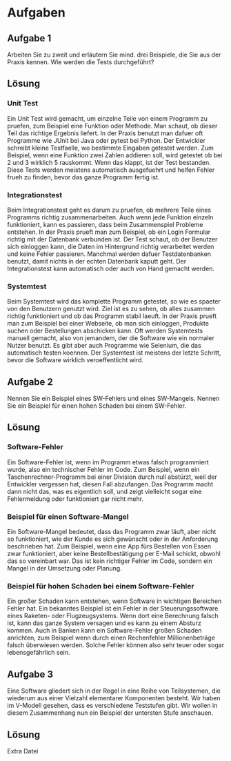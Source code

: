 
# Aufgaben

## Aufgabe 1
Arbeiten Sie zu zweit und erläutern Sie mind. drei Beispiele, die Sie aus der Praxis kennen.
Wie werden die Tests durchgeführt?

## Lösung
### Unit Test

Ein Unit Test wird gemacht, um einzelne Teile von einem Programm zu pruefen, zum Beispiel eine Funktion oder Methode. Man schaut, ob dieser Teil das richtige Ergebnis liefert. In der Praxis benutzt man dafuer oft Programme wie JUnit bei Java oder pytest bei Python. Der Entwickler schreibt kleine Testfaelle, wo bestimmte Eingaben getestet werden. Zum Beispiel, wenn eine Funktion zwei Zahlen addieren soll, wird getestet ob bei 2 und 3 wirklich 5 rauskommt. Wenn das klappt, ist der Test bestanden. Diese Tests werden meistens automatisch ausgefuehrt und helfen Fehler frueh zu finden, bevor das ganze Programm fertig ist.

### Integrationstest

Beim Integrationstest geht es darum zu pruefen, ob mehrere Teile eines Programms richtig zusammenarbeiten. Auch wenn jede Funktion einzeln funktioniert, kann es passieren, dass beim Zusammenspiel Probleme entstehen. In der Praxis prueft man zum Beispiel, ob ein Login Formular richtig mit der Datenbank verbunden ist. Der Test schaut, ob der Benutzer sich einloggen kann, die Daten im Hintergrund richtig verarbeitet werden und keine Fehler passieren. Manchmal werden dafuer Testdatenbanken benutzt, damit nichts in der echten Datenbank kaputt geht. Der Integrationstest kann automatisch oder auch von Hand gemacht werden.

### Systemtest

Beim Systemtest wird das komplette Programm getestet, so wie es spaeter von den Benutzern genutzt wird. Ziel ist es zu sehen, ob alles zusammen richtig funktioniert und ob das Programm stabil laeuft. In der Praxis prueft man zum Beispiel bei einer Webseite, ob man sich einloggen, Produkte suchen oder Bestellungen abschicken kann. Oft werden Systemtests manuell gemacht, also von jemandem, der die Software wie ein normaler Nutzer benutzt. Es gibt aber auch Programme wie Selenium, die das automatisch testen koennen. Der Systemtest ist meistens der letzte Schritt, bevor die Software wirklich veroeffentlicht wird.


## Aufgabe 2
Nennen Sie ein Beispiel eines SW-Fehlers und eines SW-Mangels.
Nennen Sie ein Beispiel für einen hohen Schaden bei einem SW-Fehler.

## Lösung
### Software-Fehler

Ein Software-Fehler ist, wenn im Programm etwas falsch programmiert wurde, also ein technischer Fehler im Code. Zum Beispiel, wenn ein Taschenrechner-Programm bei einer Division durch null abstürzt, weil der Entwickler vergessen hat, diesen Fall abzufangen. Das Programm macht dann nicht das, was es eigentlich soll, und zeigt vielleicht sogar eine Fehlermeldung oder funktioniert gar nicht mehr.

### Beispiel für einen Software-Mangel

Ein Software-Mangel bedeutet, dass das Programm zwar läuft, aber nicht so funktioniert, wie der Kunde es sich gewünscht oder in der Anforderung beschrieben hat. Zum Beispiel, wenn eine App fürs Bestellen von Essen zwar funktioniert, aber keine Bestellbestätigung per E-Mail schickt, obwohl das so vereinbart war. Das ist kein richtiger Fehler im Code, sondern ein Mangel in der Umsetzung oder Planung.

### Beispiel für hohen Schaden bei einem Software-Fehler

Ein großer Schaden kann entstehen, wenn Software in wichtigen Bereichen Fehler hat. Ein bekanntes Beispiel ist ein Fehler in der Steuerungssoftware eines Raketen- oder Flugzeugsystems. Wenn dort eine Berechnung falsch ist, kann das ganze System versagen und es kann zu einem Absturz kommen. Auch in Banken kann ein Software-Fehler großen Schaden anrichten, zum Beispiel wenn durch einen Rechenfehler Millionenbeträge falsch überwiesen werden. Solche Fehler können also sehr teuer oder sogar lebensgefährlich sein.


## Aufgabe 3
Eine Software gliedert sich in der Regel in eine Reihe von Teilsystemen, die wiederum aus einer Vielzahl elementarer
Komponenten besteht. Wir haben im V-Modell gesehen, dass es verschiedene Teststufen gibt. Wir wollen in diesem
Zusammenhang nun ein Beispiel der untersten Stufe anschauen.

## Lösung
Extra Datei